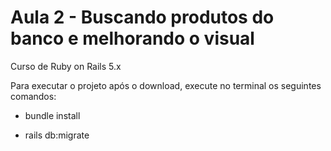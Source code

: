 # Aula 2 - Buscando produtos do banco e melhorando o visual

Curso de Ruby on Rails 5.x

Para executar o projeto após o download, execute no terminal os seguintes comandos:

* bundle install

* rails db:migrate